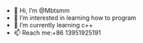- 👋 Hi, I’m @Mbtsmm
- 👀 I’m interested in learning how to program
- 🌱 I’m currently learning c++
- 📫 Reach me:+86 13951925191

<!---
Mbtsmm/Mbtsmm is a ✨ special ✨ repository because its `README.md` (this file) appears on your GitHub profile.
You can click the Preview link to take a look at your changes.
--->
